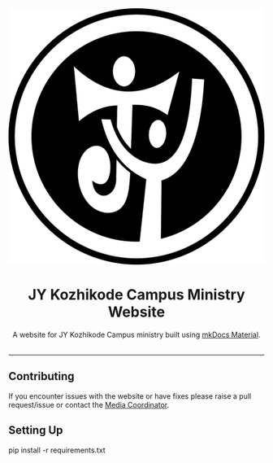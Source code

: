 <div align="center">
    <img src="./docs/assets/favicon.png">
</div>
<h1 align="center">JY Kozhikode Campus Ministry Website</h1>

<div align="center">
  A  website for JY Kozhikode Campus ministry built using <a href="https://squidfunk.github.io/mkdocs-material/">mkDocs Material</a>.
</div>

<br>

---
## Contributing

If you encounter issues with the website or have fixes please raise a pull request/issue or contact the [Media Coordinator](./docs/contact_us.md).

## Setting Up

  pip install -r requirements.txt